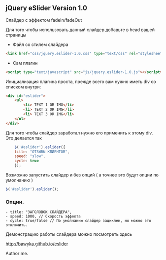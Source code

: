 ## jQuery eSlider Version 1.0

Слайдер с эффектом fadeIn/fadeOut

Для того чтобы использовать данный слайдер добавьте в head вашей страницы

- Файл со стилем слайдера

```html
<link href="css/jquery.eslider-1.0.css" type="text/css" rel="stylesheet" />
```

- Сам плагин

```html
<script type="text/javascript" src="js/jquery.eslider-1.0.js"></script>
```

Инициализация плагина проста, прежде всего вам нужно иметь div со списком внутри:

```html
<div id="eslider">
	<ul>
		<li> TEXT 1 OR IMG</li>
		<li> TEXT 2 OR IMG</li>
		<li> TEXT 3 OR IMG</li>
	</ul>
</div>
```

Для того чтобы слайдер заработал нужно его применить к этому div. Это делается так

```js
    $('#eslider').eslider({ 		
	title: "ОТЗЫВЫ КЛИЕНТОВ",
	speed: "slow",
	cycle: true
    });
```

Возможно запустить слайдер и без опций ( а точнее это будут опции по умолчанию )

```js
$('#eslider').eslider();
```


### Опции.
```code
- title: "ЗАГОЛОВОК СЛАЙДЕРА",
- speed: 1000, // Скорость эффекта
- cycle: true/false // По умолчанию слайдер зациклен, но можно это отключить.
```

Демонстрацию работы слайдера можно посмотреть здесь

http://bawyka.github.io/eslider

Author me.
